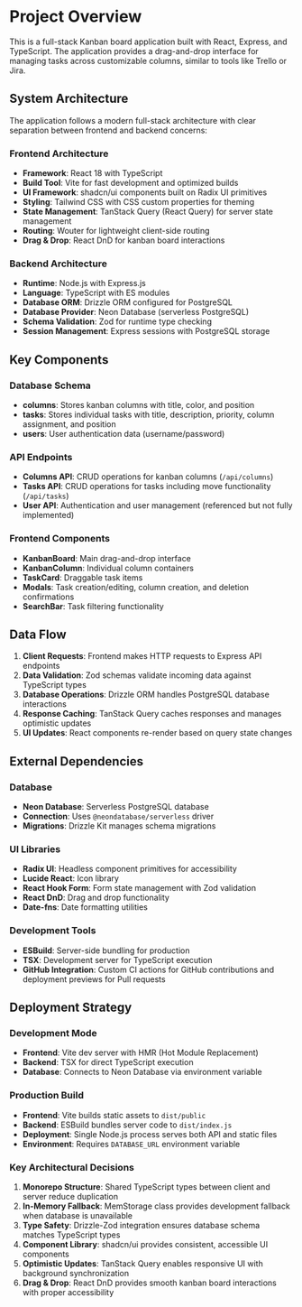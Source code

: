 # Project Overview

This is a full-stack Kanban board application built with React, Express, and TypeScript. The application provides a drag-and-drop interface for managing tasks across customizable columns, similar to tools like Trello or Jira.

## System Architecture

The application follows a modern full-stack architecture with clear separation between frontend and backend concerns:

### Frontend Architecture

- **Framework**: React 18 with TypeScript
- **Build Tool**: Vite for fast development and optimized builds
- **UI Framework**: shadcn/ui components built on Radix UI primitives
- **Styling**: Tailwind CSS with CSS custom properties for theming
- **State Management**: TanStack Query (React Query) for server state management
- **Routing**: Wouter for lightweight client-side routing
- **Drag & Drop**: React DnD for kanban board interactions

### Backend Architecture

- **Runtime**: Node.js with Express.js
- **Language**: TypeScript with ES modules
- **Database ORM**: Drizzle ORM configured for PostgreSQL
- **Database Provider**: Neon Database (serverless PostgreSQL)
- **Schema Validation**: Zod for runtime type checking
- **Session Management**: Express sessions with PostgreSQL storage

## Key Components

### Database Schema

- **columns**: Stores kanban columns with title, color, and position
- **tasks**: Stores individual tasks with title, description, priority, column assignment, and position
- **users**: User authentication data (username/password)

### API Endpoints

- **Columns API**: CRUD operations for kanban columns (`/api/columns`)
- **Tasks API**: CRUD operations for tasks including move functionality (`/api/tasks`)
- **User API**: Authentication and user management (referenced but not fully implemented)

### Frontend Components

- **KanbanBoard**: Main drag-and-drop interface
- **KanbanColumn**: Individual column containers
- **TaskCard**: Draggable task items
- **Modals**: Task creation/editing, column creation, and deletion confirmations
- **SearchBar**: Task filtering functionality

## Data Flow

1. **Client Requests**: Frontend makes HTTP requests to Express API endpoints
2. **Data Validation**: Zod schemas validate incoming data against TypeScript types
3. **Database Operations**: Drizzle ORM handles PostgreSQL database interactions
4. **Response Caching**: TanStack Query caches responses and manages optimistic updates
5. **UI Updates**: React components re-render based on query state changes

## External Dependencies

### Database

- **Neon Database**: Serverless PostgreSQL database
- **Connection**: Uses `@neondatabase/serverless` driver
- **Migrations**: Drizzle Kit manages schema migrations

### UI Libraries

- **Radix UI**: Headless component primitives for accessibility
- **Lucide React**: Icon library
- **React Hook Form**: Form state management with Zod validation
- **React DnD**: Drag and drop functionality
- **Date-fns**: Date formatting utilities

### Development Tools

- **ESBuild**: Server-side bundling for production
- **TSX**: Development server for TypeScript execution
- **GitHub Integration**: Custom CI actions for GitHub contributions and deployment previews for Pull requests

## Deployment Strategy

### Development Mode

- **Frontend**: Vite dev server with HMR (Hot Module Replacement)
- **Backend**: TSX for direct TypeScript execution
- **Database**: Connects to Neon Database via environment variable

### Production Build

- **Frontend**: Vite builds static assets to `dist/public`
- **Backend**: ESBuild bundles server code to `dist/index.js`
- **Deployment**: Single Node.js process serves both API and static files
- **Environment**: Requires `DATABASE_URL` environment variable

### Key Architectural Decisions

1. **Monorepo Structure**: Shared TypeScript types between client and server reduce duplication
2. **In-Memory Fallback**: MemStorage class provides development fallback when database is unavailable
3. **Type Safety**: Drizzle-Zod integration ensures database schema matches TypeScript types
4. **Component Library**: shadcn/ui provides consistent, accessible UI components
5. **Optimistic Updates**: TanStack Query enables responsive UI with background synchronization
6. **Drag & Drop**: React DnD provides smooth kanban board interactions with proper accessibility
